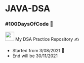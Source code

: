 # JAVA-DSA
### #100DaysOfCode 🥇
<img src="https://github.com/TheDudeThatCode/TheDudeThatCode/blob/master/Assets/Hi.gif" width="29px"> My DSA Practice Repository ✍
- Started from 3/08/2021 📅 
- End will be 30/11/2021 


